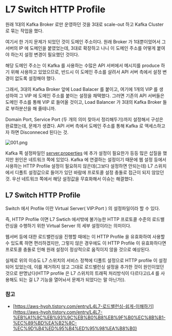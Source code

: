 # L7 Switch HTTP Profile

원래 1대의 Kafka Broker 로만 운영하던 것을 3대로 scale-out 하고 Kafka Cluster 로 묶는 작업을 했다.

여기서 한 가지 문제가 되었던 것이 도메인 주소이다. 원래 Broker 가 1대뿐이었어서 그 서버의 IP 에 도메인을 붙였었는데, 3대로 확장하고 나니 이 도메인 주소를 어떻게 붙여야 하는지 설정 변경이 필요했던 것이다.

해당 도메인 주소는 이 Kafka 를 사용하는 수많은 API 서버에서 메시지를 produce 하기 위해 사용하고 있었으므로, 반드시 이 도메인 주소를 살려서 API 서버 측에서 설정 변경이 없도록 설정해야 했다.

그래서, 3대의 Kafka Broker 앞에 Load Balacer 를 붙이고, 여기에 1개의 VIP 를 생성하여 그 VIP 에 도메인 주소를 붙이는 설정을 채택했다. 그러면 기존의 API 서버들은 도메인 주소를 통해 VIP 로 들어올 것이고, Load Balancer 가 3대의 Kafka Broker 들로 부하분산을 해 줄테니까.

Domain Port, Service Port (두 개의 의미 찾아서 정리해두기)까지 설정해서 구성은 완료했는데, 문제가 생겼다. API 서버 측에서 도메인 주소를 통해 Kafka 로 액세스하고자 하면 Disconneced 된다는 것.

![001.png](https://s3-us-west-2.amazonaws.com/secure.notion-static.com/d23a7aa2-8a25-414e-82d3-234e8651a8c5/001.png)

Kafka 쪽 설정파일인 [server.properties](http://server.properties) 에 추가 설정이 필요한가 등등 많은 삽질을 했지만 원인은 네트워크 쪽에 있었다. Kafka 에 연결하는 설정이기 때문에 웹 설정 등에서 사용하는 HTTP Profile 설정이 필요하지 않은데(그보다 설정하면 안되는데) L7 스위치에서 디폴트 설정값으로 들어가 있던 바람에 프로토콜 설정 충돌로 접근이 되지 않았던 것. 우선 네트워크 쪽에서 해당 설정값을 무효화해서 이슈는 해결했다.

## L7 Switch HTTP Profile

Switch 에서 Profile 이란 Virtual Server( VIP:Port ) 의 설정파일이라 할 수 있다.

즉, HTTP Profile 이면 L7 Swtich 에서밖에 불가능한 HTTP 프로토콜 수준의 로드밸런싱을 수행하기 위한 Virtual Server 의 세부 설정이라는 의미이다.

웹서버 등에 대한 로드밸런싱을 진행할 때에는 이 HTTP Profile 을 유효화하여 사용할 수 있도록 하면 편리하겠지만, 그렇지 않은 경우에도 이 HTTP Profile 이 유효화하다면 프로토콜 충돌로 인해 원래 설정이 정상적으로 움직이지 않을 것으로 예상된다.

실제로 위의 이슈도 L7 스위치의 서비스 정책에 디폴트 설정으로 HTTP profile 이 설정되어 있었는데, 이를 제거하지 않고 그대로 로드밸런싱 설정을 추가한 것이 원인이었던 것으로 판명났다(HTTP profile 은 L7 스위치의 트래픽 처리방식이 다르다고(L4 를 사용해도 되는 걸 L7 기능을 열어놔서 문제가 되었다는 말 아닌가)).

### 참고

- [https://aws-hyoh.tistory.com/entry/L4L7-로드밸런싱-쉽게-이해하기](https://aws-hyoh.tistory.com/entry/L4L7-%EB%A1%9C%EB%93%9C%EB%B0%B8%EB%9F%B0%EC%8B%B1-%EC%89%BD%EA%B2%8C-%EC%9D%B4%ED%95%B4%ED%95%98%EA%B8%B0)
